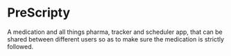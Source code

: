 # PreScripty
A medication and all things pharma, tracker and scheduler app, that can be shared between different users so as to make sure the medication is strictly followed. 
